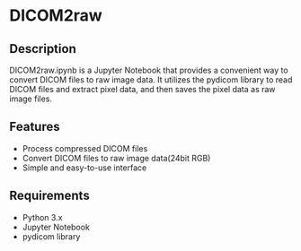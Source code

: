 # DICOM2raw

## Description
DICOM2raw.ipynb is a Jupyter Notebook that provides a convenient way to convert DICOM files to raw image data. It utilizes the pydicom library to read DICOM files and extract pixel data, and then saves the pixel data as raw image files.

## Features
- Process compressed DICOM files
- Convert DICOM files to raw image data(24bit RGB)
- Simple and easy-to-use interface

## Requirements
- Python 3.x
- Jupyter Notebook
- pydicom library
